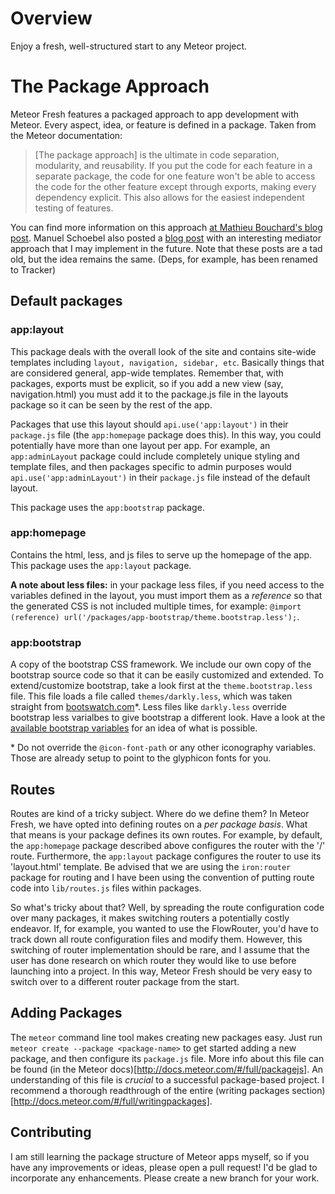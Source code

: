 # Overview

Enjoy a fresh, well-structured start to any Meteor project. 

# The Package Approach

Meteor Fresh features a packaged approach to app development with Meteor. Every aspect, idea, or feature is defined in a package. Taken from the Meteor documentation:

> [The package approach] is the ultimate in code separation, modularity, and reusability. If you put the code for each feature in a separate package, the code for one feature won't be able to access the code for the other feature except through exports, making every dependency explicit. This also allows for the easiest independent testing of features.

You can find more information on this approach [at Mathieu Bouchard's blog post](http://www.matb33.me/2013/09/05/meteor-project-structure.html). Manuel Schoebel also posted a [blog post](http://www.manuel-schoebel.com/blog/meteorjs-package-only-app-structure-with-mediator-pattern) with an interesting mediator approach that I may implement in the future. Note that these posts are a tad old, but the idea remains the same. (Deps, for example, has been renamed to Tracker)

## Default packages

### app:layout

This package deals with the overall look of the site and contains site-wide templates including `layout, navigation, sidebar, etc`. Basically things that are considered general, app-wide templates. Remember that, with packages, exports must be explicit, so if you add a new view (say, navigation.html) you must add it to the package.js file in the layouts package so it can be seen by the rest of the app.

Packages that use this layout should `api.use('app:layout')` in their `package.js` file (the `app:homepage` package does this). In this way, you could potentially have more than one layout per app. For example, an `app:adminLayout` package could include completely unique styling and template files, and then packages specific to admin purposes would `api.use('app:adminLayout')` in their `package.js` file instead of the default layout.

This package uses the `app:bootstrap` package.

### app:homepage

Contains the html, less, and js files to serve up the homepage of the app. This package uses the `app:layout` package. 

**A note about less files:** in your package less files, if you need access to the variables defined in the layout, you must import them as a *reference* so that the generated CSS is not included multiple times, for example: `@import (reference) url('/packages/app-bootstrap/theme.bootstrap.less');`.

### app:bootstrap

A copy of the bootstrap CSS framework. We include our own copy of the bootstrap source code so that it can be easily customized and extended. To extend/customize bootstrap, take a look first at the `theme.bootstrap.less` file. This file loads a file called `themes/darkly.less`, which was taken straight from [bootswatch.com](http://bootswatch.com)\*. Less files like `darkly.less` override bootstrap less varialbes to give bootstrap a different look. Have a look at the [available bootstrap variables](http://getbootstrap.com/customize/#less-variables) for an idea of what is possible. 

\* Do not override the `@icon-font-path` or any other iconography variables. Those are already setup to point to the glyphicon fonts for you.  

## Routes

Routes are kind of a tricky subject. Where do we define them? In Meteor Fresh, we have opted into defining routes on a *per package basis*. What that means is your package defines its own routes. For example, by default, the `app:homepage` package described above configures the router with the '/' route. Furthermore, the `app:layout` package configures the router to use its 'layout.html' template. Be advised that we are using the `iron:router` package for routing and I have been using the convention of putting route code into `lib/routes.js` files within packages. 

So what's tricky about that? Well, by spreading the route configuration code over many packages, it makes switching routers a potentially costly endeavor. If, for example, you wanted to use the FlowRouter, you'd have to track down all route configuration files and modify them. However, this switching of router implementation should be rare, and I assume that the user has done research on which router they would like to use before launching into a project. In this way, Meteor Fresh
should be very easy to switch over to a different router package from the start. 

## Adding Packages

The `meteor` command line tool makes creating new packages easy. Just run `meteor create --package <package-name>` to get started adding a new package, and then configure its `package.js` file. More info about this file can be found (in the Meteor docs)[http://docs.meteor.com/#/full/packagejs]. An understanding of this file is *crucial* to a successful package-based project. I recommend a thorough readthrough of the entire (writing packages
section)[http://docs.meteor.com/#/full/writingpackages].

## Contributing

I am still learning the package structure of Meteor apps myself, so if you have any improvements or ideas, please open a pull request! I'd be glad to incorporate any enhancements. Please create a new branch for your work. 
